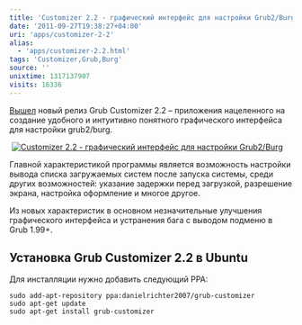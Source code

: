 ```yaml
---
title: 'Customizer 2.2 - графический интерфейс для настройки Grub2/Burg'
date: '2011-09-27T19:38:27+04:00'
uri: 'apps/customizer-2-2'
alias: 
  - 'apps/customizer-2.2.html'
tags: 'Customizer,Grub,Burg'
source: ''
unixtime: 1317137907
visits: 16336
---
```

[Вышел](https://launchpad.net/grub-customizer) новый релиз Grub Customizer 2.2 – приложения нацеленного на создание удобного и интуитивно понятного графического интерфейса для настройки grub2/burg.

 [![Customizer 2.2 - графический интерфейс для настройки Grub2/Burg](img/2011/09/27/19-00/customizer-6189248238-o.jpg)](img/2011/09/27/19-00/customizer-6189248238-o.jpg)

Главной характеристикой программы является возможность настройки вывода списка загружаемых систем после запуска системы, среди других возможностей: указание задержки перед загрузкой, разрешение экрана, настройка оформление и многое другое.

Из новых характеристик в основном незначительные улучшения графического интерфейса и устранения бага с выводом подменю в Grub 1.99+.

## Установка Grub Customizer 2.2 в Ubuntu

Для инсталляции нужно добавить следующий PPA:

```
sudo add-apt-repository ppa:danielrichter2007/grub-customizer 
sudo apt-get update 
sudo apt-get install grub-customizer
```
